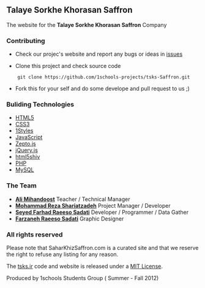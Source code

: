 ## Talaye Sorkhe Khorasan Saffron
The website for the **Talaye Sorkhe Khorasan Saffron** Company


### Contributing

* Check our projec's website and report any bugs or ideas in [issues](https://github.com/1schools-projects/tsks-Saffron/issues)

* Clone this project and check source code
```
    git clone https://github.com/1schools-projects/tsks-Saffron.git
```

* Fork this for your self and do some develope and pull request to us ;)


### Buliding Technologies
* [HTML5](http://ali.md/wiki/html5)
* [CSS3](http://ali.md/css3ref)
* [1Styles](http://ali.md/1styles)
* [JavaScript](http://ali.md/wiki/javascript)
* [Zepto.js](http://ali.md/zepto.js)
* [jQuery.js](http://ali.md/jquery.js)
* [html5shiv](http://ali.md/html5shiv)
* [PHP](http://ali.md/php/)
* [MySQL](http://ali.md/wiki/mysql)


### The Team
* [**Ali Mihandoost**](http://github.com/Alimd) Teacher / Technical Manager
* [**Mohammad Reza Shariatzadeh**](https://github.com/Mrshcom) Project Manager / Developer 
* [**Seyed Farhad Raeeso Sadati**](https://github.com/farhad-rs) Developer / Programmer / Data Gather
* [**Farzaneh Raeeso Sadati**](http://www.art20.ir) Graphic Designer


### All rights reserved ###
Please note that SaharKhizSaffron.com is a curated site and that we reserve the right to refuse any listing for any reason.

The [tsks.ir](http://tsks.ir) code and website is released under a [MIT License](http://opensource.org/licenses/MIT).


Produced by 1schools Students Group ( Summer - Fall 2012)


